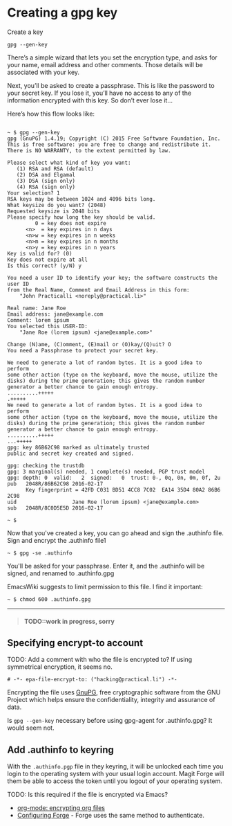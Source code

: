 # Creating a gpg key

Create a key
```shell
gpg --gen-key
```
There’s a simple wizard that lets you set the encryption type, and asks for your name, email address and other comments. Those details will be associated with your key.

Next, you’ll be asked to create a passphrase. This is like the password to your secret key. If you lose it, you’ll have no access to any of the information encrypted with this key. So don’t ever lose it…

Here’s how this flow looks like:
```

~ $ gpg --gen-key
gpg (GnuPG) 1.4.19; Copyright (C) 2015 Free Software Foundation, Inc.
This is free software: you are free to change and redistribute it.
There is NO WARRANTY, to the extent permitted by law.

Please select what kind of key you want:
   (1) RSA and RSA (default)
   (2) DSA and Elgamal
   (3) DSA (sign only)
   (4) RSA (sign only)
Your selection? 1
RSA keys may be between 1024 and 4096 bits long.
What keysize do you want? (2048)
Requested keysize is 2048 bits
Please specify how long the key should be valid.
         0 = key does not expire
      <n>  = key expires in n days
      <n>w = key expires in n weeks
      <n>m = key expires in n months
      <n>y = key expires in n years
Key is valid for? (0)
Key does not expire at all
Is this correct? (y/N) y

You need a user ID to identify your key; the software constructs the user ID
from the Real Name, Comment and Email Address in this form:
    "John Practicalli <noreply@practical.li>"

Real name: Jane Roe
Email address: jane@example.com
Comment: lorem ipsum
You selected this USER-ID:
    "Jane Roe (lorem ipsum) <jane@example.com>"

Change (N)ame, (C)omment, (E)mail or (O)kay/(Q)uit? O
You need a Passphrase to protect your secret key.

We need to generate a lot of random bytes. It is a good idea to perform
some other action (type on the keyboard, move the mouse, utilize the
disks) during the prime generation; this gives the random number
generator a better chance to gain enough entropy.
..........+++++
.+++++
We need to generate a lot of random bytes. It is a good idea to perform
some other action (type on the keyboard, move the mouse, utilize the
disks) during the prime generation; this gives the random number
generator a better chance to gain enough entropy.
..........+++++
...+++++
gpg: key 86B62C98 marked as ultimately trusted
public and secret key created and signed.

gpg: checking the trustdb
gpg: 3 marginal(s) needed, 1 complete(s) needed, PGP trust model
gpg: depth: 0  valid:   2  signed:   0  trust: 0-, 0q, 0n, 0m, 0f, 2u
pub   2048R/86B62C98 2016-02-17
      Key fingerprint = 42FD C031 BD51 4CC8 7C02  EA14 35D4 80A2 86B6 2C98
uid                  Jane Roe (lorem ipsum) <jane@example.com>
sub   2048R/8C0D5E5D 2016-02-17

~ $

```
Now that you've created a key, you can go ahead and sign the .authinfo file.
Sign and encrypt the .authinfo file1

```shell
~ $ gpg -se .authinfo
```
You'll be asked for your passphrase. Enter it, and the .authinfo will be signed, and renamed to .authinfo.gpg

EmacsWiki suggests to limit permission to this file. I find it important:

```shell
~ $ chmod 600 .authinfo.gpg
```


---

> #### TODO::work in progress, sorry

## Specifying encrypt-to account
TODO: Add a comment with who the file is encrypted to?  If using symmetrical encryption, it seems no.
```
# -*- epa-file-encrypt-to: ("hacking@practical.li") -*-
```

Encrypting the file uses [GnuPG](https://gnupg.org/), free cryptographic software from the GNU Project which helps ensure the confidentiality, integrity and assurance of data.

Is  `gpg --gen-key` necessary before using gpg-agent for .authinfo.gpg?  It would seem not.


## Add .authinfo to keyring

With the `.authinfo.pgp` file in they keyring, it will be unlocked each time you login to the operating system with your usual login account.  Magit Forge will them be able to access the token until you logout of your operating system.

TODO: Is this required if the file is encrypted via Emacs?


* [org-mode: encrypting org files](https://orgmode.org/worg/org-tutorials/encrypting-files.html)
* [Configuring Forge](https://asok.github.io/emacs/2018/05/09/configuring-magithub.html) - Forge uses the same method to authenticate.
